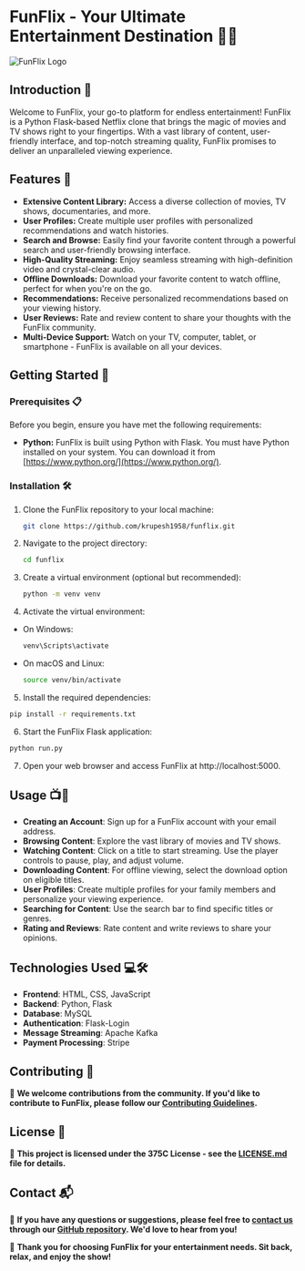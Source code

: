 # FunFlix - Your Ultimate Entertainment Destination 🎥🍿

![FunFlix Logo](https://github.com/krupesh1958/funflix/assets/103405661/edc6c1c5-a543-49ef-968e-f46e31524627)

## Introduction 🚀

Welcome to FunFlix, your go-to platform for endless entertainment! FunFlix is a Python Flask-based Netflix clone that brings the magic of movies and TV shows right to your fingertips. With a vast library of content, user-friendly interface, and top-notch streaming quality, FunFlix promises to deliver an unparalleled viewing experience.

## Features 🌟

- **Extensive Content Library:** Access a diverse collection of movies, TV shows, documentaries, and more.
- **User Profiles:** Create multiple user profiles with personalized recommendations and watch histories.
- **Search and Browse:** Easily find your favorite content through a powerful search and user-friendly browsing interface.
- **High-Quality Streaming:** Enjoy seamless streaming with high-definition video and crystal-clear audio.
- **Offline Downloads:** Download your favorite content to watch offline, perfect for when you're on the go.
- **Recommendations:** Receive personalized recommendations based on your viewing history.
- **User Reviews:** Rate and review content to share your thoughts with the FunFlix community.
- **Multi-Device Support:** Watch on your TV, computer, tablet, or smartphone - FunFlix is available on all your devices.

## Getting Started 🚀

### Prerequisites 📋

Before you begin, ensure you have met the following requirements:

- **Python:** FunFlix is built using Python with Flask. You must have Python installed on your system. You can download it from [https://www.python.org/](https://www.python.org/).

### Installation 🛠️

1. Clone the FunFlix repository to your local machine:

   ```bash
   git clone https://github.com/krupesh1958/funflix.git
   ```
2. Navigate to the project directory:

   ```bash
   cd funflix
   ```
3. Create a virtual environment (optional but recommended):

   ```bash
   python -m venv venv
   ```
4. Activate the virtual environment:
  - On Windows:
    ```bash
    venv\Scripts\activate
    ```
  - On macOS and Linux:
    ```bash
    source venv/bin/activate
    ```
5. Install the required dependencies:
  ```bash
  pip install -r requirements.txt
  ```
6. Start the FunFlix Flask application:
  ```bash
  python run.py
  ```
7. Open your web browser and access FunFlix at http://localhost:5000.

## Usage 📺🍿

- **Creating an Account**: Sign up for a FunFlix account with your email address.
- **Browsing Content**: Explore the vast library of movies and TV shows.
- **Watching Content**: Click on a title to start streaming. Use the player controls to pause, play, and adjust volume.
- **Downloading Content**: For offline viewing, select the download option on eligible titles.
- **User Profiles**: Create multiple profiles for your family members and personalize your viewing experience.
- **Searching for Content**: Use the search bar to find specific titles or genres.
- **Rating and Reviews**: Rate content and write reviews to share your opinions.

## Technologies Used 💻🛠️

- **Frontend**: HTML, CSS, JavaScript
- **Backend**: Python, Flask
- **Database**: MySQL
- **Authentication**: Flask-Login
- **Message Streaming**: Apache Kafka
- **Payment Processing**: Stripe

## Contributing 🤝

🌟 **We welcome contributions from the community. If you'd like to contribute to FunFlix, please follow our [Contributing Guidelines](CONTRIBUTING.md).**

## License 📜

📄 **This project is licensed under the 375C License - see the [LICENSE.md](LICENSE.md) file for details.**

## Contact 📬

📧 **If you have any questions or suggestions, please feel free to [contact us](mailto:your-email@example.com) through our [GitHub repository](https://github.com/your-username/funflix). We'd love to hear from you!**

🙏 **Thank you for choosing FunFlix for your entertainment needs. Sit back, relax, and enjoy the show!**
